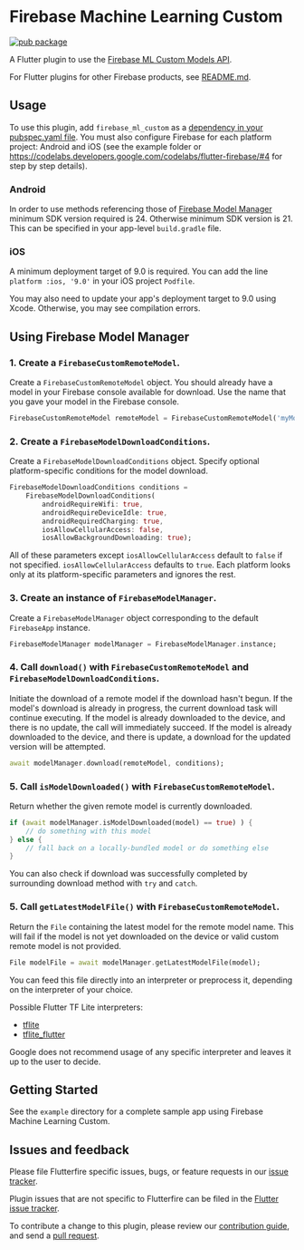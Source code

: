 # Firebase Machine Learning Custom

[![pub package](https://img.shields.io/pub/v/firebase_ml_custom.svg)](https://pub.dartlang.org/packages/firebase_ml_custom)

A Flutter plugin to use the [Firebase ML Custom Models API](https://firebase.google.com/docs/ml/use-custom-models).

For Flutter plugins for other Firebase products, see [README.md](https://github.com/FirebaseExtended/flutterfire/blob/master/README.md).

## Usage

To use this plugin, add `firebase_ml_custom` as a [dependency in your pubspec.yaml file](https://flutter.io/platform-plugins/). You must also configure Firebase for each platform project: Android and iOS (see the example folder or https://codelabs.developers.google.com/codelabs/flutter-firebase/#4 for step by step details).

### Android

In order to use methods referencing those of [Firebase Model Manager](https://firebase.google.com/docs/reference/android/com/google/firebase/ml/common/modeldownload/FirebaseModelManager) minimum SDK version required is 24.
Otherwise minimum SDK version is 21.
This can be specified in your app-level `build.gradle` file.

### iOS

A minimum deployment target of 9.0 is required. You can add the line `platform :ios, '9.0'` in your iOS project `Podfile`.

You may also need to update your app's deployment target to 9.0 using Xcode. Otherwise, you may see
compilation errors.

## Using Firebase Model Manager

### 1. Create a `FirebaseCustomRemoteModel`.

Create a `FirebaseCustomRemoteModel` object. 
You should already have a model in your Firebase console available for download. Use the name that you gave your model in the Firebase console.

```dart
FirebaseCustomRemoteModel remoteModel = FirebaseCustomRemoteModel('myModelName');
```

### 2. Create a `FirebaseModelDownloadConditions`.

Create a `FirebaseModelDownloadConditions` object.
Specify optional platform-specific conditions for the model download.

```dart
FirebaseModelDownloadConditions conditions =
    FirebaseModelDownloadConditions(
        androidRequireWifi: true,
        androidRequireDeviceIdle: true,
        androidRequiredCharging: true,
        iosAllowCellularAccess: false,
        iosAllowBackgroundDownloading: true);
```
All of these parameters except `iosAllowCellularAccess` default to `false` if not specified. `iosAllowCellularAccess` defaults to `true`.
Each platform looks only at its platform-specific parameters and ignores the rest.

### 3. Create an instance of `FirebaseModelManager`.

Create a `FirebaseModelManager` object corresponding to the default `FirebaseApp` instance.
```dart
FirebaseModelManager modelManager = FirebaseModelManager.instance;
```

### 4. Call `download()` with `FirebaseCustomRemoteModel` and `FirebaseModelDownloadConditions`.

Initiate the download of a remote model if the download hasn't begun.
If the model's download is already in progress, the current download task will continue executing.
If the model is already downloaded to the device, and there is no update, the call will immediately succeed.
If the model is already downloaded to the device, and there is update, a download for the updated version will be attempted.
```dart
await modelManager.download(remoteModel, conditions);
```

### 5. Call `isModelDownloaded()` with `FirebaseCustomRemoteModel`.

Return whether the given remote model is currently downloaded.
```dart
if (await modelManager.isModelDownloaded(model) == true) ) {
    // do something with this model
} else {
    // fall back on a locally-bundled model or do something else
}
```

You can also check if download was successfully completed by surrounding download method with `try` and `catch`.

### 5. Call `getLatestModelFile()` with `FirebaseCustomRemoteModel`.

Return the `File` containing the latest model for the remote model name. This will fail if the model is not yet downloaded on the device or valid custom remote model is not provided.

```dart
File modelFile = await modelManager.getLatestModelFile(model);
```

You can feed this file directly into an interpreter or preprocess it, depending on the interpreter of your choice.

Possible Flutter TF Lite interpreters:
- [tflite](https://pub.dev/packages/tflite)
- [tflite_flutter](https://pub.dev/packages/tflite_flutter)

Google does not recommend usage of any specific interpreter and leaves it up to the user to decide.

## Getting Started

See the `example` directory for a complete sample app using Firebase Machine Learning Custom.

## Issues and feedback

Please file Flutterfire specific issues, bugs, or feature requests in our [issue tracker](https://github.com/FirebaseExtended/flutterfire/issues/new).

Plugin issues that are not specific to Flutterfire can be filed in the [Flutter issue tracker](https://github.com/flutter/flutter/issues/new).

To contribute a change to this plugin,
please review our [contribution guide](https://github.com/FirebaseExtended/flutterfire/blob/master/CONTRIBUTING.md),
and send a [pull request](https://github.com/FirebaseExtended/flutterfire/pulls).

